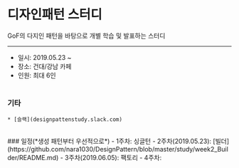 디자인패턴 스터디
===========
GoF의 다지인 패턴을 바탕으로 개별 학습 및 발표하는 스터디
- - - - - -
* 일시: 2019.05.23 ~
* 장소: 건대/강남 카페
* 인원: 최대 6인
</br></br>

### 기타
	* [슬랙](designpattenstudy.slack.com)
</br>
### 일정(*생성 패턴부터 우선적으로*)
	- 1주차: 싱글턴
	- 2주차(2019.05.23): [빌더](https://github.com/nara1030/DesignPattern/blob/master/study/week2_Builder/README.md)
	- 3주차(2019.06.05): 팩토리
	- 4주차: